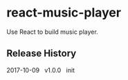 # react-music-player

Use React to build music player.

## Release History

2017-10-09&nbsp;&nbsp;&nbsp;v1.0.0&nbsp;&nbsp;&nbsp;init


